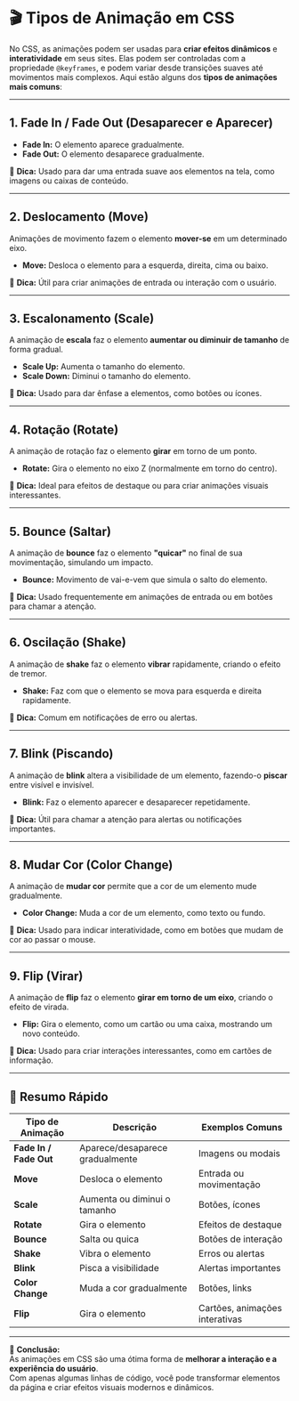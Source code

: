 # 🎬 Tipos de Animação em CSS

No CSS, as animações podem ser usadas para **criar efeitos dinâmicos** e **interatividade** em seus sites. Elas podem ser controladas com a propriedade `@keyframes`, e podem variar desde transições suaves até movimentos mais complexos. Aqui estão alguns dos **tipos de animações mais comuns**:

---

## 1. **Fade In / Fade Out (Desaparecer e Aparecer)**

- **Fade In:** O elemento aparece gradualmente.
- **Fade Out:** O elemento desaparece gradualmente.

📘 **Dica:** Usado para dar uma entrada suave aos elementos na tela, como imagens ou caixas de conteúdo.

---

## 2. **Deslocamento (Move)**

Animações de movimento fazem o elemento **mover-se** em um determinado eixo.

- **Move:** Desloca o elemento para a esquerda, direita, cima ou baixo.

📘 **Dica:** Útil para criar animações de entrada ou interação com o usuário.

---

## 3. **Escalonamento (Scale)**

A animação de **escala** faz o elemento **aumentar ou diminuir de tamanho** de forma gradual.

- **Scale Up:** Aumenta o tamanho do elemento.
- **Scale Down:** Diminui o tamanho do elemento.

📘 **Dica:** Usado para dar ênfase a elementos, como botões ou ícones.

---

## 4. **Rotação (Rotate)**

A animação de rotação faz o elemento **girar** em torno de um ponto.

- **Rotate:** Gira o elemento no eixo Z (normalmente em torno do centro).

📘 **Dica:** Ideal para efeitos de destaque ou para criar animações visuais interessantes.

---

## 5. **Bounce (Saltar)**

A animação de **bounce** faz o elemento **"quicar"** no final de sua movimentação, simulando um impacto.

- **Bounce:** Movimento de vai-e-vem que simula o salto do elemento.

📘 **Dica:** Usado frequentemente em animações de entrada ou em botões para chamar a atenção.

---

## 6. **Oscilação (Shake)**

A animação de **shake** faz o elemento **vibrar** rapidamente, criando o efeito de tremor.

- **Shake:** Faz com que o elemento se mova para esquerda e direita rapidamente.

📘 **Dica:** Comum em notificações de erro ou alertas.

---

## 7. **Blink (Piscando)**

A animação de **blink** altera a visibilidade de um elemento, fazendo-o **piscar** entre visível e invisível.

- **Blink:** Faz o elemento aparecer e desaparecer repetidamente.

📘 **Dica:** Útil para chamar a atenção para alertas ou notificações importantes.

---

## 8. **Mudar Cor (Color Change)**

A animação de **mudar cor** permite que a cor de um elemento mude gradualmente.

- **Color Change:** Muda a cor de um elemento, como texto ou fundo.

📘 **Dica:** Usado para indicar interatividade, como em botões que mudam de cor ao passar o mouse.

---

## 9. **Flip (Virar)**

A animação de **flip** faz o elemento **girar em torno de um eixo**, criando o efeito de virada.

- **Flip:** Gira o elemento, como um cartão ou uma caixa, mostrando um novo conteúdo.

📘 **Dica:** Usado para criar interações interessantes, como em cartões de informação.

---

## 🧠 Resumo Rápido

| Tipo de Animação | Descrição | Exemplos Comuns |
|-------------------|-----------|------------------|
| **Fade In / Fade Out** | Aparece/desaparece gradualmente | Imagens ou modais |
| **Move** | Desloca o elemento | Entrada ou movimentação |
| **Scale** | Aumenta ou diminui o tamanho | Botões, ícones |
| **Rotate** | Gira o elemento | Efeitos de destaque |
| **Bounce** | Salta ou quica | Botões de interação |
| **Shake** | Vibra o elemento | Erros ou alertas |
| **Blink** | Pisca a visibilidade | Alertas importantes |
| **Color Change** | Muda a cor gradualmente | Botões, links |
| **Flip** | Gira o elemento | Cartões, animações interativas |

---

💬 **Conclusão:**  
As animações em CSS são uma ótima forma de **melhorar a interação e a experiência do usuário**.  
Com apenas algumas linhas de código, você pode transformar elementos da página e criar efeitos visuais modernos e dinâmicos.
